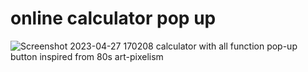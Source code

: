 # online calculator pop up 
![Screenshot 2023-04-27 170208](https://user-images.githubusercontent.com/126380434/234830867-2d9c2e04-0306-447c-9693-6c2754141829.png)
calculator with all function pop-up button
inspired from 80s art-pixelism
